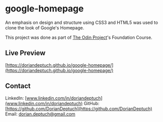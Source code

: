 # google-homepage

An emphasis on design and structure using CSS3 and HTML5 was used to clone the look of Google's Homepage.

This project was done as part of [The Odin Project](https://www.theodinproject.com)'s Foundation Course.

## Live Preview
[https://doriandeptuch.github.io/google-homepage/](https://doriandeptuch.github.io/google-homepage/)

## Contact
LinkedIn: [www.linkedin.com/in/doriandeptuch](www.linkedin.com/in/doriandeptuch)
GitHub: [https://github.com/DorianDeptuch](https://github.com/DorianDeptuch)
Email: [dorian.deptuch@gmail.com](mailto:dorian.deptuch@gmail.com)
